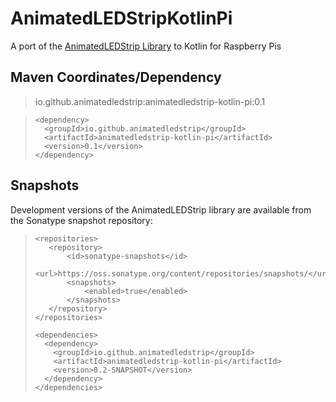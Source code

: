 # AnimatedLEDStripKotlinPi

A port of the [AnimatedLEDStrip Library](https://github.com/maxnz/AnimatedLEDStrip) to Kotlin for Raspberry Pis

## Maven Coordinates/Dependency
> io.github.animatedledstrip:animatedledstrip-kotlin-pi:0.1

> ```
> <dependency>
>   <groupId>io.github.animatedledstrip</groupId>
>   <artifactId>animatedledstrip-kotlin-pi</artifactId>
>   <version>0.1</version>
> </dependency>
> ```


## Snapshots
Development versions of the AnimatedLEDStrip library are available from the Sonatype snapshot repository:

> ```
> <repositories>
>    <repository>
>        <id>sonatype-snapshots</id>
>        <url>https://oss.sonatype.org/content/repositories/snapshots/</url>
>        <snapshots>
>            <enabled>true</enabled>
>        </snapshots>
>    </repository>
> </repositories>
> 
> <dependencies>
>   <dependency>
>     <groupId>io.github.animatedledstrip</groupId>
>     <artifactId>animatedledstrip-kotlin-pi</artifactId>
>     <version>0.2-SNAPSHOT</version>
>   </dependency>
> </dependencies>
